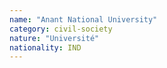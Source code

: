 ```yaml
---
name: "Anant National University"
category: civil-society
nature: "Université"
nationality: IND
---
```

